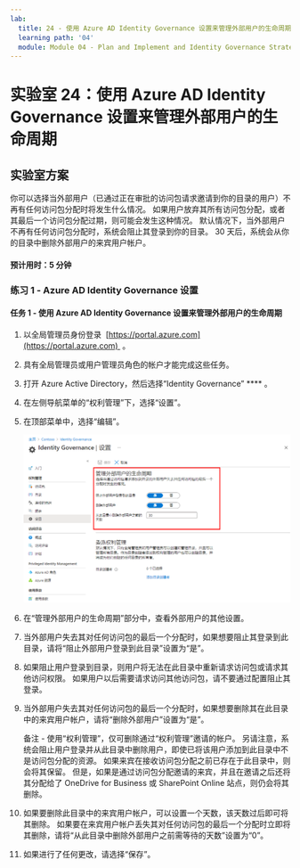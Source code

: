 ```yaml
---
lab:
  title: 24 - 使用 Azure AD Identity Governance 设置来管理外部用户的生命周期
  learning path: '04'
  module: Module 04 - Plan and Implement and Identity Governance Strategy
---
```


# 实验室 24：使用 Azure AD Identity Governance 设置来管理外部用户的生命周期  

## 实验室方案

你可以选择当外部用户（已通过正在审批的访问包请求邀请到你的目录的用户）不再有任何访问包分配时将发生什么情况。 如果用户放弃其所有访问包分配，或者其最后一个访问包分配过期，则可能会发生这种情况。 默认情况下，当外部用户不再有任何访问包分配时，系统会阻止其登录到你的目录。 30 天后，系统会从你的目录中删除外部用户的来宾用户帐户。

#### 预计用时：5 分钟

### 练习 1 - Azure AD Identity Governance 设置

#### 任务 1 - 使用 Azure AD Identity Governance 设置来管理外部用户的生命周期

1. 以全局管理员身份登录  [https://portal.azure.com](https://portal.azure.com)  。

2. 具有全局管理员或用户管理员角色的帐户才能完成这些任务。

3. 打开 Azure Active Directory，然后选择“Identity Governance” **** 。

4. 在左侧导航菜单的“权利管理”下，选择“设置”。

5. 在顶部菜单中，选择“编辑”。

    ![屏幕图像显示“Identity Governance 设置”页，其中突出显示“管理外部用户的生命周期”。](./media/lp4-mod1-manage-lifcycle-of-ext-users.png)

6. 在“管理外部用户的生命周期”部分中，查看外部用户的其他设置。

7. 当外部用户失去其对任何访问包的最后一个分配时，如果想要阻止其登录到此目录，请将“阻止外部用户登录到此目录”设置为“是”。

8. 如果阻止用户登录到目录，则用户将无法在此目录中重新请求访问包或请求其他访问权限。 如果用户以后需要请求访问其他访问包，请不要通过配置阻止其登录。

9. 当外部用户失去其对任何访问包的最后一个分配时，如果想要删除其在此目录中的来宾用户帐户，请将“删除外部用户”设置为“是”。

    备注 - 使用“权利管理”，仅可删除通过“权利管理”邀请的帐户。 另请注意，系统会阻止用户登录并从此目录中删除用户，即使已将该用户添加到此目录中不是访问包分配的资源。 如果来宾在接收访问包分配之前已存在于此目录中，则会将其保留。 但是，如果是通过访问包分配邀请的来宾，并且在邀请之后还将其分配给了 OneDrive for Business 或 SharePoint Online 站点，则仍会将其删除。

10. 如果要删除此目录中的来宾用户帐户，可以设置一个天数，该天数过后即可将其删除。 如果要在来宾用户帐户丢失其对任何访问包的最后一个分配时立即将其删除，请将“从此目录中删除外部用户之前需等待的天数”设置为“0”。 

11. 如果进行了任何更改，请选择“保存”。
